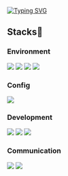 

<!--
### Hi there 👋
**fun1ty/fun1ty** is a ✨ _special_ ✨ repository because its `README.md` (this file) appears on your GitHub profile.

Here are some ideas to get you started:

- 🔭 I’m currently working on ...
- 🌱 I’m currently learning ...
- 👯 I’m looking to collaborate on ...
- 🤔 I’m looking for help with ...
- 💬 Ask me about ...
- 📫 How to reach me: ...
- 😄 Pronouns: ...
- ⚡ Fun fact: ...


<a href="https://github.com/anuraghazra/github-readme-stats">
[![Top Langs](https://github-readme-stats.vercel.app/api/top-langs/?username=fun1ty&layout=compact)](https://github.com/fun1ty/github-readme-stats)
</a>
<a href="https://github.com/anuraghazra/github-readme-stats">
[![MiRi's GitHub stats](https://github-readme-stats.vercel.app/api?username=fun1ty)](https://github.com/fun1ty/github-readme-stats)
</a>
-->
<a href="https://git.io/typing-svg"><img src="https://readme-typing-svg.demolab.com?font=Montserrat&weight=800&size=50&pause=1000&color=2156F0&center=true&vCenter=true&width=800&height=300&lines=Hi+there%2C+I'm+MiRi" alt="Typing SVG" /></a><br>
<h2>Stacks🗽</h2>
<h3>Environment</h3> 
<span><img src="https://img.shields.io/badge/Visual%20Studio%20Code-007ACC?style=for-the-badge&logo=Visual%20Studio%20Code&logoColor=white"> </span><span><img src="https://img.shields.io/badge/git-F05032?style=for-the-badge&logo=git&logoColor=white"> </span><span><img src="https://img.shields.io/badge/github-181717?style=for-the-badge&logo=github&logoColor=white">  </span><span><img src="https://img.shields.io/badge/IntelliJ%20IDEA-000000?style=for-the-badge&logo=IntelliJ%20IDEA&logoColor=white"></span>
<h3>Config</h3> 
<img src="https://img.shields.io/badge/npm-CB3837?style=for-the-badge&logo=npm&logoColor=white">
<h3>Development</h3>
<span><img src="https://img.shields.io/badge/javascript-F7DF1E?style=for-the-badge&logo=javascript&logoColor=black"> </span><span><img src="https://img.shields.io/badge/react-61DAFB?style=for-the-badge&logo=react&logoColor=black"> </span><span><img src="https://img.shields.io/badge/python-3776AB?style=for-the-badge&logo=python&logoColor=white"></span>
<h3>Communication</h3>
<span><img src="https://img.shields.io/badge/slack-4A154B?style=for-the-badge&logo=slack&logoColor=white"> </span><span><img src="https://img.shields.io/badge/notion-000000?style=for-the-badge&logo=notion&logoColor=white"></span>
